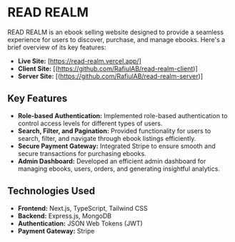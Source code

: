 # READ REALM

READ REALM is an ebook selling website designed to provide a seamless experience for users to discover, purchase, and manage ebooks. Here's a brief overview of its key features:

- **Live Site:** [https://read-realm.vercel.app/]
- **Client Site:** [(https://github.com/RafiulAB/read-realm-client)]
- **Server Site:** [(https://github.com/RafiulAB/read-realm-server)]

## Key Features

- **Role-based Authentication:** Implemented role-based authentication to control access levels for different types of users.
- **Search, Filter, and Pagination:** Provided functionality for users to search, filter, and navigate through ebook listings efficiently.
- **Secure Payment Gateway:** Integrated Stripe to ensure smooth and secure transactions for purchasing ebooks.
- **Admin Dashboard:** Developed an efficient admin dashboard for managing ebooks, users, orders, and generating insightful analytics.

## Technologies Used

- **Frontend:** Next.js, TypeScript, Tailwind CSS
- **Backend:** Express.js, MongoDB
- **Authentication:** JSON Web Tokens (JWT)
- **Payment Gateway:** Stripe


